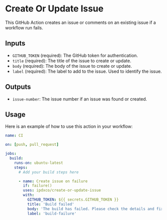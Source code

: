 # Create Or Update Issue

This GitHub Action creates an issue or comments on an existing issue if a workflow run fails.

## Inputs

- `GITHUB_TOKEN` (required): The GitHub token for authentication.
- `title` (required): The title of the issue to create or update.
- `body` (required): The body of the issue to create or update.
- `label` (required): The label to add to the issue. Used to identify the issue.

## Outputs

- `issue-number`: The issue number if an issue was found or created.

## Usage

Here is an example of how to use this action in your workflow:

```yaml
name: CI

on: [push, pull_request]

jobs:
  build:
    runs-on: ubuntu-latest
    steps:
      # Add your build steps here

      - name: Create issue on failure
        if: failure()
        uses: ipdxco/create-or-update-issue
        with:
          GITHUB_TOKEN: ${{ secrets.GITHUB_TOKEN }}
          title: 'Build failed'
          body: 'The build has failed. Please check the details and fix the issue.'
          label: 'build-failure'
```
